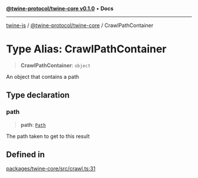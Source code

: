 [**@twine-protocol/twine-core v0.1.0**](../index.md) • **Docs**

***

[twine-js](../../../index.md) / [@twine-protocol/twine-core](../index.md) / CrawlPathContainer

# Type Alias: CrawlPathContainer

> **CrawlPathContainer**: `object`

An object that contains a path

## Type declaration

### path

> **path**: [`Path`](Path.md)

The path taken to get to this result

## Defined in

[packages/twine-core/src/crawl.ts:31](https://github.com/twine-protocol/twine-js/blob/fb5041c7a2da4a796f653066248604ca1c5dccc6/packages/twine-core/src/crawl.ts#L31)
